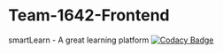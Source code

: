 # Team-1642-Frontend
smartLearn - A great learning platform
[![Codacy Badge](https://app.codacy.com/project/badge/Grade/35351ba810334d2e84d32ea6abc296c4)](https://www.codacy.com/gh/BuildForSDGCohort2/Team-1642-Frontend?utm_source=github.com&amp;utm_medium=referral&amp;utm_content=BuildForSDGCohort2/Team-1642-Frontend&amp;utm_campaign=Badge_Grade)
